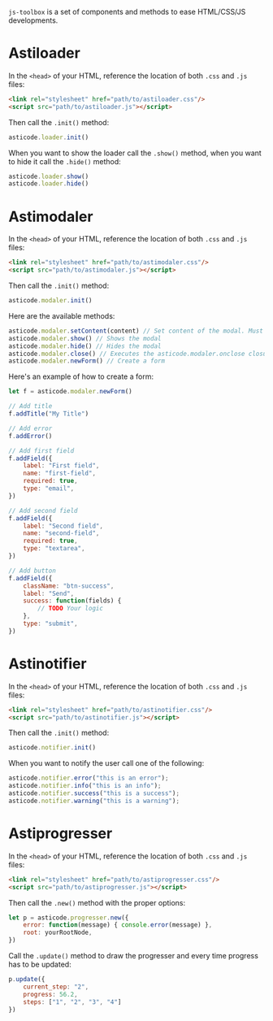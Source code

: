 `js-toolbox` is a set of components and methods to ease HTML/CSS/JS developments.

# Astiloader

In the `<head>` of your HTML, reference the location of both `.css` and `.js` files:

```html
<link rel="stylesheet" href="path/to/astiloader.css"/>
<script src="path/to/astiloader.js"></script>
```

Then call the `.init()` method:

```javascript
asticode.loader.init()
```

When you want to show the loader call the `.show()` method, when you want to hide it call the `.hide()` method:

```javascript
asticode.loader.show()
asticode.loader.hide()
```

# Astimodaler

In the `<head>` of your HTML, reference the location of both `.css` and `.js` files:

```html
<link rel="stylesheet" href="path/to/astimodaler.css"/>
<script src="path/to/astimodaler.js"></script>
```

Then call the `.init()` method:

```javascript
asticode.modaler.init()
```

Here are the available methods:

```javascript
asticode.modaler.setContent(content) // Set content of the modal. Must be a valid Node.
asticode.modaler.show() // Shows the modal
asticode.modaler.hide() // Hides the modal
asticode.modaler.close() // Executes the asticode.modaler.onclose closure if exists, then hides the modal
asticode.modaler.newForm() // Create a form
```

Here's an example of how to create a form:

```javascript
let f = asticode.modaler.newForm()

// Add title
f.addTitle("My Title")

// Add error
f.addError()

// Add first field
f.addField({
    label: "First field",
    name: "first-field",
    required: true,
    type: "email",
})

// Add second field
f.addField({
    label: "Second field",
    name: "second-field",
    required: true,
    type: "textarea",
})

// Add button
f.addField({
    className: "btn-success",
    label: "Send",
    success: function(fields) {
        // TODO Your logic
    },
    type: "submit",
})
```

# Astinotifier

In the `<head>` of your HTML, reference the location of both `.css` and `.js` files:

```html
<link rel="stylesheet" href="path/to/astinotifier.css"/>
<script src="path/to/astinotifier.js"></script>
```

Then call the `.init()` method:

```javascript
asticode.notifier.init()
```

When you want to notify the user call one of the following:

```javascript
asticode.notifier.error("this is an error");
asticode.notifier.info("this is an info");
asticode.notifier.success("this is a success");
asticode.notifier.warning("this is a warning");
```

# Astiprogresser

In the `<head>` of your HTML, reference the location of both `.css` and `.js` files:

```html
<link rel="stylesheet" href="path/to/astiprogresser.css"/>
<script src="path/to/astiprogresser.js"></script>
```

Then call the `.new()` method with the proper options:

```javascript
let p = asticode.progresser.new({
    error: function(message) { console.error(message) },
    root: yourRootNode,
})
```

Call the `.update()` method to draw the progresser and every time progress has to be updated:

```javascript
p.update({
    current_step: "2",
    progress: 56.2,
    steps: ["1", "2", "3", "4"]
})
```